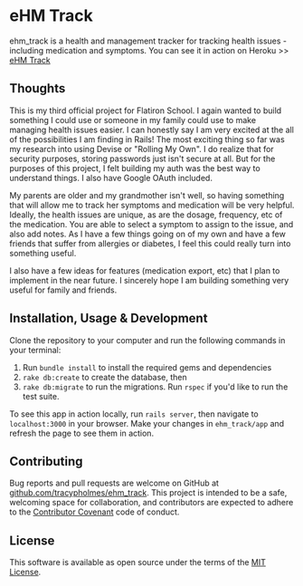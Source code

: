 # eHM Track

ehm_track is a health and management tracker for tracking health issues - including medication and symptoms. You can see it in action on Heroku >> [eHM Track](https://ehm-track.herokuapp.com)

## Thoughts

This is my third official project for Flatiron School. I again wanted to build something I could use or someone in my family could use to make managing health issues easier. I can honestly say I am very excited at the all of the possibilities I am finding in Rails! The most exciting thing so far was my research into using Devise or "Rolling My Own". I do realize that for security purposes, storing passwords just isn't secure at all. But for the purposes of this project, I felt building my auth was the best way to understand things. I also have Google OAuth included.

My parents are older and my grandmother isn't well, so having something that will allow me to track her symptoms and medication will be very helpful. Ideally, the health issues are unique, as are the dosage, frequency, etc of the medication. You are able to select a symptom to assign to the issue, and also add notes. As I have a few things going on of my own and have a few friends that suffer from allergies or diabetes, I feel this could really turn into something useful.

I also have a few ideas for features (medication export, etc) that I plan to implement in the near future. I sincerely hope I am building something very useful for family and friends.

## Installation, Usage & Development

Clone the repository to your computer and run the following commands in your terminal:

1. Run `bundle install` to install the required gems and dependencies
1. `rake db:create` to create the database, then
1. `rake db:migrate` to run the migrations. Run `rspec` if you'd like to run the test suite.

To see this app in action locally, run `rails server`, then navigate to `localhost:3000` in your browser. Make your changes in `ehm_track/app` and refresh the page to see them in action.

## Contributing

Bug reports and pull requests are welcome on GitHub at [github.com/tracypholmes/ehm_track](https://github.com/tracypholmes/ehm_track). This project is intended to be a safe, welcoming space for collaboration, and contributors are expected to adhere to the [Contributor Covenant](http://contributor-covenant.org) code of conduct.

## License

This software is available as open source under the terms of the [MIT License](http://opensource.org/licenses/MIT).